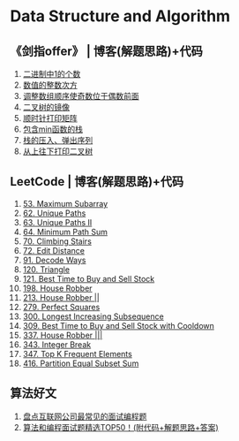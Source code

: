# Data Structure and Algorithm

## 《剑指offer》 | 博客(解题思路)+代码
1. [二进制中1的个数](剑指offer代码/numberof1.py)
1. [数值的整数次方](剑指offer代码/Power.py)
1. [调整数组顺序使奇数位于偶数前面](剑指offer代码/reOrderArray.py)
1. [二叉树的镜像](剑指offer代码/Mirro.py)
1. [顺时针打印矩阵](剑指offer代码/printMatrix.py)
1. [包含min函数的栈](剑指offer代码/min.py)
1. [栈的压入、弹出序列](剑指offer代码/isPopOrder.py)
1. [从上往下打印二叉树](剑指offer代码/PrintFromTopToBottom.py)

## LeetCode | 博客(解题思路)+代码
1. [53. Maximum Subarray]()
1. [62. Unique Paths](LeetCode代码/uniquePaths_62.py)
1. [63. Unique Paths II](LeetCode代码/uniquePaths_62.py)
1. [64. Minimum Path Sum]()
1. [70. Climbing Stairs]()
1. [72. Edit Distance](LeetCode代码/editDistance72.py)
1. [91. Decode Ways]()
1. [120. Triangle]()
1. [121. Best Time to Buy and Sell Stock](LeetCode代码/bestTimetoBuyandSellStock_121.py)
1. [198. House Robber](LeetCode代码/houseRobber_198.py)
1. [213. House Robber ||](LeetCode代码/houseRobber2_213.py)
1. [279. Perfect Squares]()
1. [300. Longest Increasing Subsequence](LeetCode代码/LongestIncreasingSubsequence_300.py)
1. [309. Best Time to Buy and Sell Stock with Cooldown](LeetCode代码/bestTimetoBuyandSellStockwithCooldown_309.py)
1. [337. House Robber |||](LeetCode代码/houseRobber3_337.py)
1. [343. Integer Break]()
1. [347. Top K Frequent Elements]()
1. [416. Partition Equal Subset Sum](LeetCode代码/partitionEqualSubsetSum_416.py)

## 算法好文 
1. [盘点互联网公司最常见的面试编程题](https://mp.weixin.qq.com/s/_Jnbay3J6qGOB_aSfAXUJQ)
1. [算法和编程面试题精选TOP50！(附代码+解题思路+答案)](https://mp.weixin.qq.com/s/ABSgO36dGLa1_d5daN2c8A)